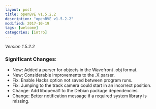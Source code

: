 ```yaml
---
layout: post
title: openBVE v1.5.2.2
description: "openBVE v1.5.2.2"
modified: 2017-10-19
tags: [welcome]
categories: [intro]
---
```


*Version 1.5.2.2*

### Significant Changes:

* New: Added a parser for objects in the Wavefront .obj format.
* New: Considerable improvements to the .X parser.
* Fix: Enable Hacks option not saved between program runs.
* Fix: Jumping to the track camera could start in an incorrect position.
* Change: Add libopenal1 to the Debian package dependencies.
* Change: Better notification message if a required system library is missing.

